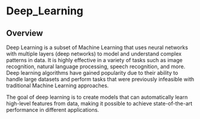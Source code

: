 # Deep_Learning

## Overview

Deep Learning is a subset of Machine Learning that uses neural networks with multiple layers (deep networks) to model and understand complex patterns in data. 
It is highly effective in a variety of tasks such as image recognition, natural language processing, speech recognition, and more. 
Deep learning algorithms have gained popularity due to their ability to handle large datasets and perform tasks that were previously infeasible with traditional Machine Learning approaches.

The goal of deep learning is to create models that can automatically learn high-level features from data, making it possible to achieve state-of-the-art performance in different applications.
